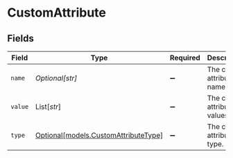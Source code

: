 # CustomAttribute


## Fields

| Field                                                                    | Type                                                                     | Required                                                                 | Description                                                              |
| ------------------------------------------------------------------------ | ------------------------------------------------------------------------ | ------------------------------------------------------------------------ | ------------------------------------------------------------------------ |
| `name`                                                                   | *Optional[str]*                                                          | :heavy_minus_sign:                                                       | The custom attribute's name.                                             |
| `value`                                                                  | List[*str*]                                                              | :heavy_minus_sign:                                                       | The custom attribute's values.                                           |
| `type`                                                                   | [Optional[models.CustomAttributeType]](../models/customattributetype.md) | :heavy_minus_sign:                                                       | The custom attribute's type.                                             |